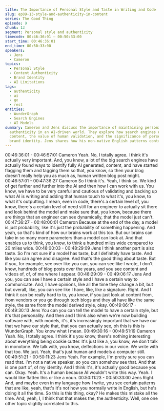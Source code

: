 ```yaml
---
title: The Importance of Personal Style and Taste in Writing and Code
slug: ep09-13-style-and-authenticity-in-content
series: The Good Thing
episode: 9
chunk: 13
segment: Personal style and authenticity
timecode: 00:46:36:01 – 00:50:33:00
start_time: 00:46:36:01
end_time: 00:50:33:00
speakers:
  - Jens
  - Cameron
topics:
  - Personal Style
  - Content Authenticity
  - Brand Identity
  - AI Limitations
tags:
  - authenticity
  - ai
  - go
  - rest
entities:
  - WunderGraph
  - Search Engines
  - AI Models
summary: Cameron and Jens discuss the importance of maintaining personal style and
  authenticity in an AI-driven world. They explore how search engines detect AI-generated
  content, the value of human validation, and the significance of personal taste and
  brand identity. Jens shares how his non-native English patterns contribute to authenticity.
---
```


00:46:36:01 - 00:46:57:01
Cameron
Yeah. No, I totally agree. I think it's actually very important. And, you know, a lot of the big
search engines have actually found ways to identify fully AI generated, content, and have
started flagging them and tagging them so that, you know, so then your blog doesn't really help
you as much as, human written blog post might.
00:46:57:01 - 00:47:36:27
Cameron
So I think it's. Yeah, I think so. We kind of get further and further into the AI and then how I can
work with us. You know, we have to be very careful and cautious of validating and backing up
what AI is writing and adding that human touch to what it's, you know, to what it's outputting. I
mean, even in code, there's a certain level of, you know, there's a certain level of need still for
an engineer to actually sit there and look behind the model and make sure that, you know,
because there are things that an engineer can see dynamically, that the model just can't.
00:47:36:27 - 00:48:00:01
Cameron
Because at the end of the day, a model is just probability, like it's just the probability of
something happening. And yeah, so that's kind of how our brains work at this too. But our brains
can take in so many more parameters than a model can look at. And that enables us to think,
you know, to think a hundred miles wide compared to 20 miles wide.
00:48:00:03 - 00:48:29:09
Jens
I think another part is also taste. So I'm not sure if a model has taste, but I definitely have taste.
And like you can agree and disagree. And that's the good thing about taste. But if you, for
example, see over like you can, you can see like I wrote, I don't know, hundreds of blog posts
over the years, and you see content and videos of, of, of me where I appear.
00:48:29:09 - 00:49:06:17
Jens
And you, you can see I have a certain style and I have a certain way to communicate. And, I
have opinions, like all the time they change a bit, but but overall, like, you can see like I have,
like, like a signature. Right. And I think it can be really hard to to, you know, if you just look at
content from, from vendors or you go through tech blogs and they all have like the same style,
the same from the model derived style, okay.
00:49:06:17 - 00:49:30:13
Jens
You can you can tell the model to have a certain style, but it's that personality. And then and I
think also when we're now building software with, with models, it's, it's increasingly important
that we have our that we have our style that, that you can actually see, oh this is this is
WunderGraph. You know what I mean.
00:49:30:16 - 00:49:51:19
Cameron
Yeah. No, I totally agree. I think it's you know, there's nothing interesting about everything being
cookie cutter. It's just like a, you know, we don't talk in monotone. We talk with, you know,
deflections in our voice. We write with that too. We just. Yeah, that's just human and models a
computer still.
00:49:51:21 - 00:50:11:23
Jens
Yeah. For example, I'm pretty sure you can read that. I'm not a native speaker, so you can
somehow see that. And that is one part of, of my identity. And I think it's, it's actually good
because you can. Okay. Yeah. It's a human because AI wouldn't write this way. Yeah. I would
like flatten this or like a noun.
00:50:11:23 - 00:50:33:00
Jens
Right. And, and maybe even in my language how I write, you see certain patterns that are like,
yeah, that's it's not how you normally write in English, but he's doing it all the time. So this is this
thing, okay? He makes this mistake all the time. And, yeah, I, I think that that makes the, the
authenticity. Well, one one other topic slightly correlated to this.